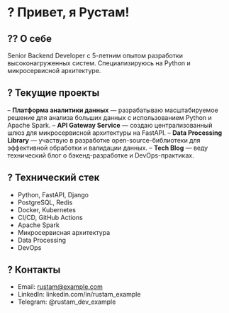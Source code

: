 # ? Привет, я Рустам!

## ?‍? О себе
Senior Backend Developer с 5-летним опытом разработки высоконагруженных систем.
Специализируюсь на Python и микросервисной архитектуре.

## ? Текущие проекты
– **Платформа аналитики данных** — разрабатываю масштабируемое решение для анализа больших данных с использованием Python и Apache Spark.
– **API Gateway Service** — создаю централизованный шлюз для микросервисной архитектуры на FastAPI.
– **Data Processing Library** — участвую в разработке open-source-библиотеки для эффективной обработки и валидации данных.
– **Tech Blog** — веду технический блог о бэкенд-разработке и DevOps-практиках.

## ? Технический стек
- Python, FastAPI, Django
- PostgreSQL, Redis
- Docker, Kubernetes
- CI/CD, GitHub Actions
- Apache Spark
- Микросервисная архитектура
- Data Processing
- DevOps

## ? Контакты
- Email: rustam@example.com
- LinkedIn: linkedin.com/in/rustam_example
- Telegram: @rustam_dev_example
